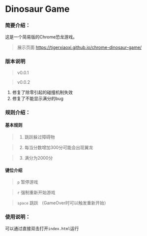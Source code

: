# Dinosaur Game

### 简要介绍：
这是一个简易版的Chrome恐龙游戏。

> 展示页面 https://tigerxiaoxi.github.io/chrome-dinosaur-game/

### 版本说明
> v0.0.1 

> v0.0.2   
1. 修复了除零引起的碰撞机制失效
2. 修复了不能显示满分的bug

### 规则介绍：

#### 基本规则
> 1. 跳跃躲过障碍物

> 2. 每当分数增加300分可能会出现翼龙

> 3. 满分为2000分

#### 键位介绍
> `p` 暂停游戏

> `r` 强制重新开始游戏

> `space` 跳跃 （GameOver时可以触发重新开始）

### 使用说明：

可以通过直接双击打开`index.html`运行
